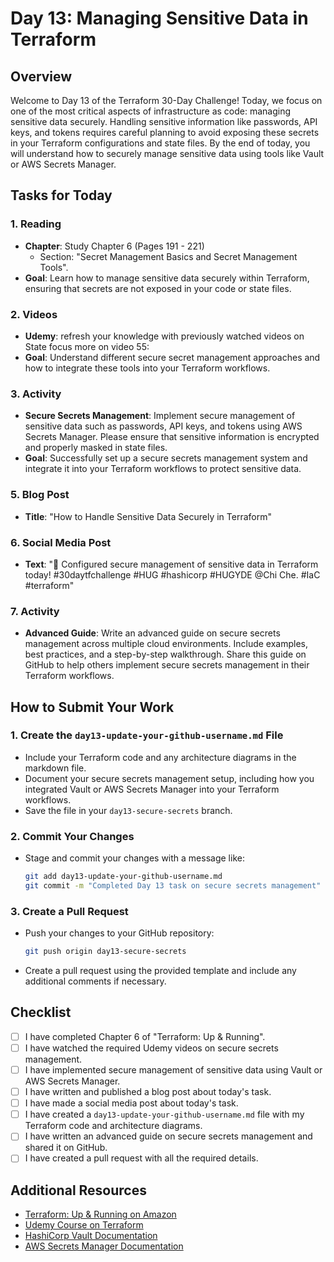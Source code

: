# Day 13: Managing Sensitive Data in Terraform

## Overview

Welcome to Day 13 of the Terraform 30-Day Challenge! Today, we focus on one of the most critical aspects of infrastructure as code: managing sensitive data securely. Handling sensitive information like passwords, API keys, and tokens requires careful planning to avoid exposing these secrets in your Terraform configurations and state files. By the end of today, you will understand how to securely manage sensitive data using tools like Vault or AWS Secrets Manager.

## Tasks for Today

### 1. **Reading**
   - **Chapter**: Study  Chapter 6 (Pages 191 - 221)
     - Section: "Secret Management Basics and Secret Management Tools".
   - **Goal**: Learn how to manage sensitive data securely within Terraform, ensuring that secrets are not exposed in your code or state files.

### 2. **Videos**
   - **Udemy**: refresh your knowledge with previously watched videos on State focus more on video 55:
   - **Goal**: Understand different secure secret management approaches and how to integrate these tools into your Terraform workflows.

### 3. **Activity**
   - **Secure Secrets Management**: Implement secure management of sensitive data such as passwords, API keys, and tokens using AWS Secrets Manager. Please ensure that sensitive information is encrypted and properly masked in state files.
   - **Goal**: Successfully set up a secure secrets management system and integrate it into your Terraform workflows to protect sensitive data.

### 5. **Blog Post**
   - **Title**: "How to Handle Sensitive Data Securely in Terraform"

### 6. **Social Media Post**
   - **Text**: "🔐 Configured secure management of sensitive data in Terraform today! #30daytfchallenge #HUG #hashicorp #HUGYDE @Chi Che. #IaC #terraform"

### 7. **Activity**
   - **Advanced Guide**: Write an advanced guide on secure secrets management across multiple cloud environments. Include examples, best practices, and a step-by-step walkthrough. Share this guide on GitHub to help others implement secure secrets management in their Terraform workflows.

## How to Submit Your Work

### 1. **Create the `day13-update-your-github-username.md` File**
   - Include your Terraform code and any architecture diagrams in the markdown file.
   - Document your secure secrets management setup, including how you integrated Vault or AWS Secrets Manager into your Terraform workflows.
   - Save the file in your `day13-secure-secrets` branch.

### 2. **Commit Your Changes**
   - Stage and commit your changes with a message like:
     ```bash
     git add day13-update-your-github-username.md
     git commit -m "Completed Day 13 task on secure secrets management"
     ```

### 3. **Create a Pull Request**
   - Push your changes to your GitHub repository:
     ```bash
     git push origin day13-secure-secrets
     ```
   - Create a pull request using the provided template and include any additional comments if necessary.

## Checklist

- [ ] I have completed Chapter 6 of "Terraform: Up & Running".
- [ ] I have watched the required Udemy videos on secure secrets management.
- [ ] I have implemented secure management of sensitive data using Vault or AWS Secrets Manager.
- [ ] I have written and published a blog post about today's task.
- [ ] I have made a social media post about today's task.
- [ ] I have created a `day13-update-your-github-username.md` file with my Terraform code and architecture diagrams.
- [ ] I have written an advanced guide on secure secrets management and shared it on GitHub.
- [ ] I have created a pull request with all the required details.

## Additional Resources

- [Terraform: Up & Running on Amazon](https://www.amazon.com/Terraform-Running-Infrastructure-Configuration-Management/dp/1492046906)
- [Udemy Course on Terraform](https://www.udemy.com/course/terraform/)
- [HashiCorp Vault Documentation](https://www.vaultproject.io/docs)
- [AWS Secrets Manager Documentation](https://docs.aws.amazon.com/secretsmanager/latest/userguide/intro.html)
